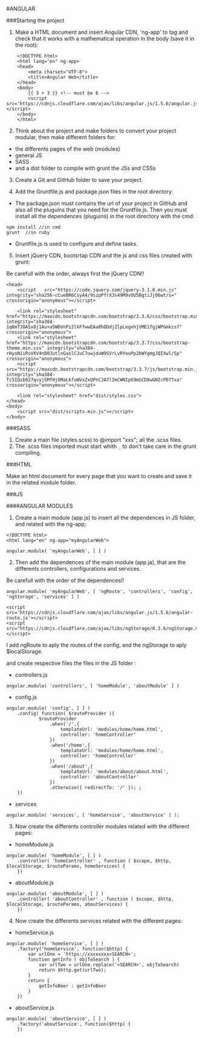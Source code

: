 
#ANGULAR

###Starting the project

1. Make a HTML document and insert Angular CDN, 'ng-app' to <html> tag and check that it works with a mathematical operation in the body (save it in the root):

~~~
    <!DOCTYPE html>
    <html lang="en" ng-app>
    <head>
        <meta charset="UTF-8">
        <title>Angular Web</title>
    </head>
    <body>
        {{ 3 + 3 }} <!-- must be 6 -->
        <script src='https://cdnjs.cloudflare.com/ajax/libs/angular.js/1.5.6/angular.js'></script>
    </body>
    </html>
~~~


2. Think about the project and make folders to convert your project modular, then make different folders for:
- the differents pages of the web (modules)
- general JS
- SASS
- and a dist folder to compile with grunt the JSs and CSSs


3. Create a Git and GitHub folder to save your project.


4. Add the Gruntfile.js and package.json files in the root directory:
- The package.json must contains the url of your project in GitHub and also all the pluguins that you need for the Gruntfile.js. Then you must install all the dependences (pluguins) in the root directory with the cmd:
 ~~~
 npm install //in cmd
 grunt  //in ruby
 ~~~
- Gruntfile.js is used to configure and define tasks.


5. Insert jQuery CDN, bootsrtap CDN and the js and css files created with grunt:

Be carefull with the order, always first the jQuery CDN!!
~~~
<head>
    <script   src="https://code.jquery.com/jquery-3.1.0.min.js"   integrity="sha256-cCueBR6CsyA4/9szpPfrX3s49M9vUU5BgtiJj06wt/s="   crossorigin="anonymous"></script>

    <link rel="stylesheet" href="https://maxcdn.bootstrapcdn.com/bootstrap/3.3.6/css/bootstrap.min.css" integrity="sha384-1q8mTJOASx8j1Au+a5WDVnPi2lkFfwwEAa8hDDdjZlpLegxhjVME1fgjWPGmkzs7" crossorigin="anonymous">
    <link rel="stylesheet" href="https://maxcdn.bootstrapcdn.com/bootstrap/3.3.7/css/bootstrap-theme.min.css" integrity="sha384-rHyoN1iRsVXV4nD0JutlnGaslCJuC7uwjduW9SVrLvRYooPp2bWYgmgJQIXwl/Sp" crossorigin="anonymous">
    <script src="https://maxcdn.bootstrapcdn.com/bootstrap/3.3.7/js/bootstrap.min.js" integrity="sha384-Tc5IQib027qvyjSMfHjOMaLkfuWVxZxUPnCJA7l2mCWNIpG9mGCD8wGNIcPD7Txa" crossorigin="anonymous"></script>

    <link rel="stylesheet" href="dist/styles.css">
</head>
<body>
    <script src="dist/scripts.min.js"></script>
</body>
~~~



###SASS

1. Create a main file (styles.scss) to @import "xxx"; all the .scss files.
2. The .scss files imported must start whith `_` to don't take care in the grunt compiling.



###HTML

Make an html document for every page that you want to create and save it in the related module folder.



###JS

####ANGULAR MODULES

1. Create a main module (app.js) to insert all the dependences in JS folder, and related with the ng-app;

~~~
<!DOCTYPE html>
<html lang="en" ng-app="myAngularWeb">
~~~

~~~
angular.module( 'myAngularWeb', [ ] )
~~~


2. Then add the dependences of the main module (app.ja), that are the differents controllers, configurations and services.

Be carefull with the order of the dependences!!
~~~
angular.module( 'myAngularWeb', [ 'ngRoute', 'controllers', 'config', 'ngStorage', 'services' ] )
~~~

~~~
<script src='https://cdnjs.cloudflare.com/ajax/libs/angular.js/1.5.6/angular-route.js'></script>
<script src="https://cdnjs.cloudflare.com/ajax/libs/ngStorage/0.3.6/ngStorage.min.js"></script>
~~~

I add ngRoute to aply the routes of the config, and the ngStorage to aply $localStorage.

and create respective files the files in the JS folder :

- controllers.js
~~~
angular.module( 'controllers', [ 'homeModule', 'aboutModule' ] )
~~~

- config.js
~~~
angular.module( 'config', [ ] )
    .config( function( $routeProvider ){
            $routeProvider
                .when('/',{
                    templateUrl: 'modules/home/home.html',
                    controller: 'homeController'
                })
                .when('/home',{
                    templateUrl: 'modules/home/home.html',
                    controller: 'homeController'
                })
                .when('/about',{
                    templateUrl: 'modules/about/about.html',
                    controller: 'aboutController'
                })
                .otherwise({ redirectTo: '/' }); ;
    })
~~~

- services
~~~
angular.module( 'services', [ 'homeService', 'aboutService' ] );
~~~


3. Now create the differents controller modules related with the different pages:

- homeModule.js
~~~
angular.module( 'homeModule', [ ] )
    .controller( 'homeController' , function ( $scope, $http, $localStorage, $routeParams, homeServices) {
    })
~~~

- aboutModule.js
~~~
angular.module( 'aboutModule', [ ] )
    .controller( 'aboutController' , function ( $scope, $http, $localStorage, $routeParams, aboutServices) {
    })
~~~


4. Now create the differents services related with the different pages:

- homeService.js
~~~
angular.module( 'homeService', [ ] )
    .factory('homeService', function($http) {
        var urlOne = 'https://xxxxxxxx<SEARCH>';
        function getInfo ( objToSearch ) {
            var urlTwo = urlOne.replace('<SEARCH>', objToSearch)
            return $http.get(urlTwo);
        }
        return {
            getInfoBeer : getInfoBeer
        }
    })
~~~

- aboutService.js
~~~
angular.module( 'aboutService', [ ] )
    .factory('aboutService', function($http) {
    })
~~~
